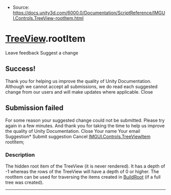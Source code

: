 * Source: https://docs.unity3d.com/6000.0/Documentation/ScriptReference/IMGUI.Controls.TreeView-rootItem.html

#  [TreeView](https://docs.unity3d.com/6000.0/Documentation/ScriptReference/IMGUI.Controls.TreeView.html).rootItem
Leave feedback
Suggest a change
## Success!
Thank you for helping us improve the quality of Unity Documentation. Although we cannot accept all submissions, we do read each suggested change from our users and will make updates where applicable.
Close
## Submission failed
For some reason your suggested change could not be submitted. Please <a>try again</a> in a few minutes. And thank you for taking the time to help us improve the quality of Unity Documentation.
Close
Your name Your email Suggestion* Submit suggestion
Cancel
[IMGUI.Controls.TreeViewItem](https://docs.unity3d.com/6000.0/Documentation/ScriptReference/IMGUI.Controls.TreeViewItem.html) rootItem; 
### Description
The hidden root item of the TreeView (it is never rendered).
It has a depth of -1 whereas the rows of the TreeView will have a depth of 0 or higher. The rootItem can be used for traversing the items created in [BuildRoot](https://docs.unity3d.com/6000.0/Documentation/ScriptReference/IMGUI.Controls.TreeView.BuildRoot.html) (if a full tree was created).
* * *
